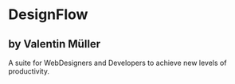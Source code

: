 # DesignFlow
## by Valentin Müller
A suite for WebDesigners and Developers to achieve new levels of productivity.
